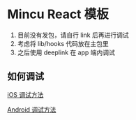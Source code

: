 # Mincu React 模板

1. 目前没有发包，请自行 link 后再进行调试
2. 考虑将 lib/hooks 代码放在主包里
3. 之后使用 deeplink 在 app 端内调试

## 如何调试

[iOS 调试方法](https://github.com/react-native-webview/react-native-webview/blob/master/docs/Debugging.md#ios--safari)

[Android 调试方法](https://github.com/react-native-webview/react-native-webview/blob/master/docs/Debugging.md#android--chrome)